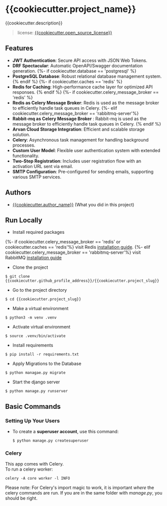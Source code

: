 # {{cookiecutter.project_name}}

{{cookiecutter.description}} <br>

> license: [{{cookiecutter.open_source_license}}]()

## Features

- **JWT Authentication**: Secure API access with JSON Web Tokens.
- **DRF Spectacular**: Automatic OpenAPI/Swagger documentation generation.
  {%- if cookiecutter.database == 'postgresql' %}
- **PostgreSQL Database**: Robust relational database management system.
  {% endif %}
  {%- if cookiecutter.caches == 'redis' %}
- **Redis for Caching**: High-performance cache layer for optimized API responses.
  {% endif %}
  {%- if cookiecutter.celery_message_broker == 'redis' %}
- **Redis as Celery Message Broker**: Redis is used as the message broker to efficiently handle task queues in Celery.
  {%- elif cookiecutter.celery_message_broker == 'rabbitmq-server'%}
- **Rabbit-mq as Celery Message Broker** : Rabbit-mq is used as the message broker to efficiently handle task queues in
  Celery.
  {% endif %}
- **Arvan Cloud Storage Integration**: Efficient and scalable storage solution.
- **Celery**: Asynchronous task management for handling background processes.
- **Custom User Model**: Flexible user authentication system with extended functionality.
- **Two-Step Registration**: Includes user registration flow with an activation URL sent via email.
- **SMTP Configuration**: Pre-configured for sending emails, supporting various SMTP services.

## Authors

- [{{cookiecutter.author_name}}]({{cookiecutter.github_profile_address}}) (What you did in this project)

## Run Locally

- Install required packages

{%- if cookiecutter.celery_message_broker == 'redis' or cookiecutter.caches == 'redis'%}
visit Redis [installation guide](https://redis.io/docs/latest/operate/oss_and_stack/install/install-redis/).
{%- elif cookiecutter.celery_message_broker == 'rabbitmq-server'%}
visit RabbitMQ [installation guide](https://www.rabbitmq.com/docs/download)

- Clone the project

```shell
$ git clone {{cookiecutter.github_profile_address}}/{{cookiecutter.project_slug}}
```

- Go to the project directory

```shell
$ cd {{cookiecutter.project_slug}}
```

- Make a virtual environment

```shell
$ python3 -m venv .venv
```

- Activate virtual environment

```shell
$ source .venv/bin/activate 
```

- Install requirements

```shell
$ pip install -r requirements.txt
```

- Apply Migrations to the Database

```shell
$ python managae.py migrate
```

- Start the django server

```shell
$ python manage.py runserver
```

## Basic Commands

### Setting Up Your Users

- To create a **superuser account**, use this command:

      $ python manage.py createsuperuser

### Celery

This app comes with Celery.<br>
To run a celery worker:

```shell
celery -A core worker -l INFO
```

Please note: For Celery's import magic to work, it is important _where_ the celery commands are run. If you are in the
same folder with _manage.py_, you should be right.
